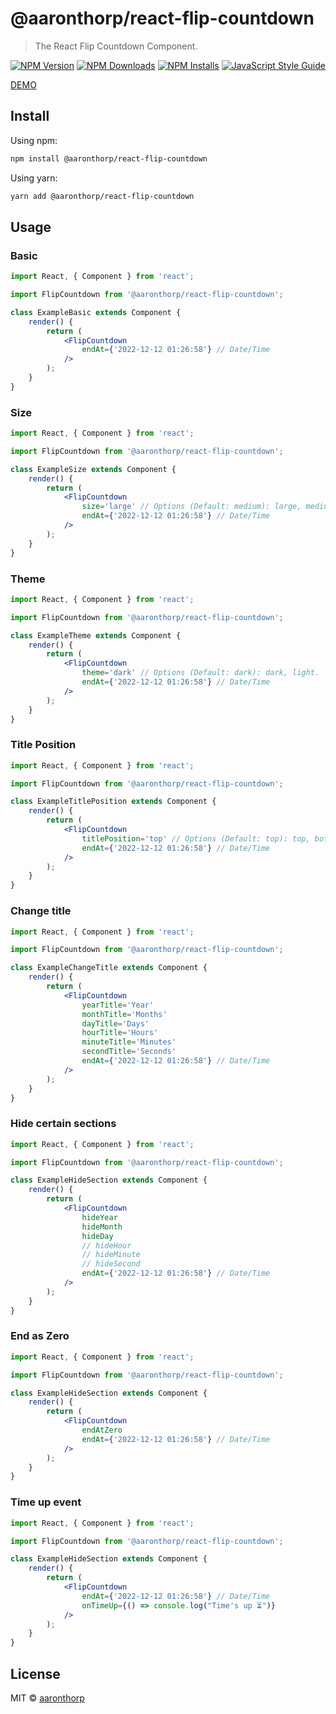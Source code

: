 # @aaronthorp/react-flip-countdown

> The React Flip Countdown Component.

[![NPM Version][npm-image]][npm-url]
[![NPM Downloads][downloads-image]][downloads-url]
[![NPM Installs](https://img.shields.io/npm/dt/@aaronthorp/react-flip-countdown?label=installs)](https://www.npmjs.com/package/@aaronthorp/react-flip-countdown)
[![JavaScript Style Guide][coding-image]][coding-url]

[DEMO](https://aaronthorp.github.io/react-flip-countdown/)

## Install

Using npm:
```bash
npm install @aaronthorp/react-flip-countdown
```

Using yarn:
```bash
yarn add @aaronthorp/react-flip-countdown
```

## Usage

### Basic

```jsx
import React, { Component } from 'react';

import FlipCountdown from '@aaronthorp/react-flip-countdown';

class ExampleBasic extends Component {
    render() {
        return (
            <FlipCountdown
                endAt={'2022-12-12 01:26:58'} // Date/Time
            />
        );
    }
}
```

### Size

```jsx
import React, { Component } from 'react';

import FlipCountdown from '@aaronthorp/react-flip-countdown';

class ExampleSize extends Component {
    render() {
        return (
            <FlipCountdown
                size='large' // Options (Default: medium): large, medium, small, extra-small.
                endAt={'2022-12-12 01:26:58'} // Date/Time
            />
        );
    }
}
```

### Theme

```jsx
import React, { Component } from 'react';

import FlipCountdown from '@aaronthorp/react-flip-countdown';

class ExampleTheme extends Component {
    render() {
        return (
            <FlipCountdown
                theme='dark' // Options (Default: dark): dark, light.
                endAt={'2022-12-12 01:26:58'} // Date/Time
            />
        );
    }
}
```

### Title Position

```jsx
import React, { Component } from 'react';

import FlipCountdown from '@aaronthorp/react-flip-countdown';

class ExampleTitlePosition extends Component {
    render() {
        return (
            <FlipCountdown
                titlePosition='top' // Options (Default: top): top, bottom.
                endAt={'2022-12-12 01:26:58'} // Date/Time
            />
        );
    }
}
```

### Change title

```jsx
import React, { Component } from 'react';

import FlipCountdown from '@aaronthorp/react-flip-countdown';

class ExampleChangeTitle extends Component {
    render() {
        return (
            <FlipCountdown
                yearTitle='Year'
                monthTitle='Months'
                dayTitle='Days'
                hourTitle='Hours'
                minuteTitle='Minutes'
                secondTitle='Seconds'
                endAt={'2022-12-12 01:26:58'} // Date/Time
            />
        );
    }
}
```

### Hide certain sections

```jsx
import React, { Component } from 'react';

import FlipCountdown from '@aaronthorp/react-flip-countdown';

class ExampleHideSection extends Component {
    render() {
        return (
            <FlipCountdown
                hideYear
                hideMonth
                hideDay
                // hideHour
                // hideMinute
                // hideSecond
                endAt={'2022-12-12 01:26:58'} // Date/Time
            />
        );
    }
}
```

### End as Zero

```jsx
import React, { Component } from 'react';

import FlipCountdown from '@aaronthorp/react-flip-countdown';

class ExampleHideSection extends Component {
    render() {
        return (
            <FlipCountdown
                endAtZero
                endAt={'2022-12-12 01:26:58'} // Date/Time
            />
        );
    }
}
```

### Time up event

```jsx
import React, { Component } from 'react';

import FlipCountdown from '@aaronthorp/react-flip-countdown';

class ExampleHideSection extends Component {
    render() {
        return (
            <FlipCountdown
                endAt={'2022-12-12 01:26:58'} // Date/Time
                onTimeUp={() => console.log("Time's up ⏳")}
            />
        );
    }
}
```

## License

MIT © [aaronthorp](https://github.com/aaronthorp)

[npm-image]: https://img.shields.io/npm/v/@aaronthorp/react-flip-countdown.svg
[npm-url]: https://npmjs.org/package/@aaronthorp/react-flip-countdown
[downloads-image]: https://img.shields.io/npm/dm/@aaronthorp/react-flip-countdown.svg
[downloads-url]: https://npmcharts.com/compare/@aaronthorp/react-flip-countdown?minimal=true
[coding-image]: https://img.shields.io/badge/code_style-standard-brightgreen.svg
[coding-url]: https://standardjs.com

